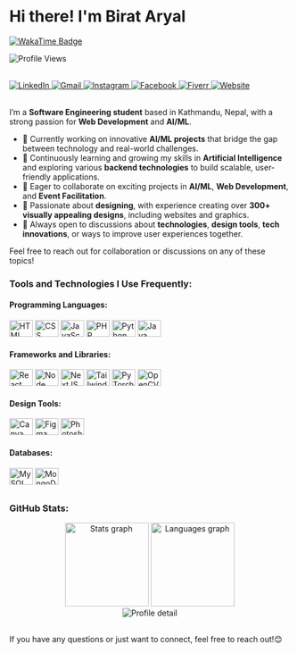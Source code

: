 # Hi there! I'm Birat Aryal

<!-- Social Badges. -->
<div align="left">
  <!-- WakaTime Badge -->
  <a href="https://wakatime.com/@64ad96f2-8815-4a1c-8606-e3155e039cce" target="_blank">
    <img
      src="https://wakatime.com/badge/user/64ad96f2-8815-4a1c-8606-e3155e039cce.svg"
      alt="WakaTime Badge"
    />
  </a>

  <img
    src="https://komarev.com/ghpvc/?username=aryalbirat&style=flat-square&color=blue"
    alt="Profile Views"
  />
</div>
<br>

<!-- Some Social Media Icons... -->
<div align="left">
  <a href="https://www.linkedin.com/in/aryalbirat/" target="_blank">
    <img
      src="https://img.shields.io/badge/LinkedIn-0077B5?style=for-the-badge&logo=linkedin&logoColor=white"
      alt="LinkedIn"
    />
  </a>
  <a href="mailto:mailbirataryal@gmail.com" target="_blank">
    <img
      src="https://img.shields.io/badge/Email-EA4335?style=for-the-badge&logo=gmail&logoColor=white"
      alt="Gmail"
    />
  </a>
  <a href="https://www.instagram.com/birataryal_/" target="_blank">
    <img
      src="https://img.shields.io/badge/Instagram-E4405F?style=for-the-badge&logo=instagram&logoColor=white"
      alt="Instagram"
    />
  </a>
  <a href="https://www.facebook.com/aryalbiratt" target="_blank">
    <img
      src="https://img.shields.io/badge/Facebook-1877F2?style=for-the-badge&logo=facebook&logoColor=white"
      alt="Facebook"
    />
  </a>
  <a href="https://www.fiverr.com" target="_blank">
    <img
      src="https://img.shields.io/badge/Fiverr-1DBF73?style=for-the-badge&logo=fiverr&logoColor=white"
      alt="Fiverr"
    />
  </a>
  <a href="https://aryalbirat.com.np" target="_blank">
    <img
      src="https://img.shields.io/badge/Website-7F167F?style=for-the-badge&logo=google-chrome&logoColor=white"
      alt="Website"
    />
  </a>
</div>

<br/>


I’m a **Software Engineering student** based in Kathmandu, Nepal, with a strong passion for **Web Development** and **AI/ML**.

- 🤖 Currently working on innovative **AI/ML projects** that bridge the gap between technology and real-world challenges.  
- 🌱 Continuously learning and growing my skills in **Artificial Intelligence** and exploring various **backend technologies** to build scalable, user-friendly applications.  
- 🚀 Eager to collaborate on exciting projects in **AI/ML**, **Web Development**, and **Event Facilitation**.  
- 🎨 Passionate about **designing**, with experience creating over **300+ visually appealing designs**, including websites and graphics.  
- 💬 Always open to discussions about **technologies**, **design tools**, **tech innovations**, or ways to improve user experiences together.

Feel free to reach out for collaboration or discussions on any of these topics!

### Tools and Technologies I Use Frequently:

#### **Programming Languages:**
<div>
  <img
    height="30"
    width="42"
    alt="HTML logo"
    src="https://cdn.jsdelivr.net/gh/devicons/devicon/icons/html5/html5-original.svg"
  />
  <img
    height="30"
    width="42"
    alt="CSS logo"
    src="https://cdn.jsdelivr.net/gh/devicons/devicon/icons/css3/css3-original.svg"
  />
  <img
    height="30"
    width="42"
    alt="JavaScript logo"
    src="https://cdn.jsdelivr.net/gh/devicons/devicon/icons/javascript/javascript-original.svg"
  />
  <img
    height="30"
    width="42"
    alt="PHP logo"
    src="https://cdn.jsdelivr.net/gh/devicons/devicon/icons/php/php-original.svg"
  />
  <img
    height="30"
    width="42"
    alt="Python logo"
    src="https://cdn.jsdelivr.net/gh/devicons/devicon/icons/python/python-original.svg"
  />
  <img
    height="30"
    width="42"
    alt="Java logo"
    src="https://cdn.jsdelivr.net/gh/devicons/devicon/icons/java/java-original.svg"
  />
</div>

#### **Frameworks and Libraries:**
<div>
  <img
    height="30"
    width="42"
    alt="React logo"
    src="https://cdn.jsdelivr.net/gh/devicons/devicon/icons/react/react-original.svg"
  />
  <img
    height="30"
    width="42"
    alt="Node logo"
    src="https://cdn.jsdelivr.net/gh/devicons/devicon/icons/nodejs/nodejs-original.svg"
  />
  <img
    height="30"
    width="42"
    alt="NextJS logo"
    src="https://cdn.jsdelivr.net/gh/devicons/devicon/icons/nextjs/nextjs-original.svg"
  />
  <img
    height="30"
    width="42"
    alt="TailwindCSS logo"
    src="https://upload.wikimedia.org/wikipedia/commons/d/d5/Tailwind_CSS_Logo.svg"
  />
  <img
    height="30"
    width="42"
    alt="PyTorch logo"
    src="https://cdn.jsdelivr.net/gh/devicons/devicon/icons/pytorch/pytorch-original.svg"
  />
  <img
    height="30"
    width="42"
    alt="OpenCV logo"
    src="https://cdn.jsdelivr.net/gh/devicons/devicon/icons/opencv/opencv-original.svg"
  />
</div>

#### **Design Tools:**
<div>
  <img
    height="30"
    width="42"
    alt="Canva logo"
    src="https://cdn.jsdelivr.net/gh/devicons/devicon/icons/canva/canva-original.svg"
  />
  <img
    height="30"
    width="42"
    alt="Figma logo"
    src="https://cdn.jsdelivr.net/gh/devicons/devicon/icons/figma/figma-original.svg"
  />
  <img
    height="30"
    width="42"
    alt="Photoshop logo"
    src="https://upload.wikimedia.org/wikipedia/commons/a/af/Adobe_Photoshop_CC_icon.svg"
  />
</div>

#### **Databases:**
<div>
  <img
    height="30"
    width="42"
    alt="MySQL logo"
    src="https://cdn.jsdelivr.net/gh/devicons/devicon/icons/mysql/mysql-original.svg"
  />
  <img
    height="30"
    width="42"
    alt="MongoDB logo"
    src="https://cdn.jsdelivr.net/gh/devicons/devicon/icons/mongodb/mongodb-original.svg"
  />
</div>

##

### GitHub Stats:

<!-- GitHub stats -->
<div align="center">
  <div>
    <img
      height="150"
      alt="Stats graph"
      src="https://github-readme-stats.vercel.app/api?username=aryalbirat&hide_title=false&hide_rank=false&show_icons=true&include_all_commits=true&count_private=true&disable_animations=false&theme=dark&locale=en&hide_border=false"
    />
    <img
      height="150"
      alt="Languages graph"
      src="https://github-readme-stats.vercel.app/api/top-langs?username=aryalbirat&locale=en&hide_title=false&layout=compact&card_width=320&langs_count=5&theme=dark&hide_border=false"
    />
  </div>
  <img
    src="http://github-profile-summary-cards.vercel.app/api/cards/profile-details?username=aryalbirat&theme=dark"
    alt="Profile detail"
  />
  <!--
  <img
    src="https://raw.githubusercontent.com/aryalbirat/aryalbirat/output/snake/snake.svg"
    alt="Snake animation"
  />
  -->
</div>

##

If you have any questions or just want to connect, feel free to reach out!😊

